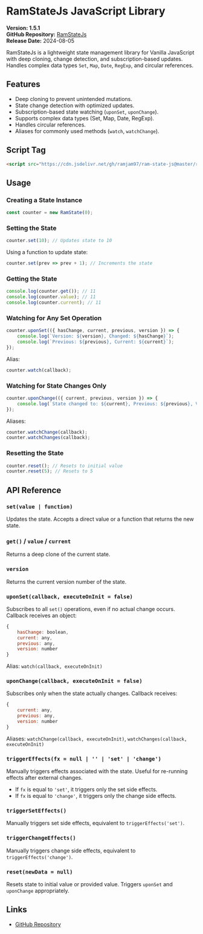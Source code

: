# RamStateJs JavaScript Library

**Version: 1.5.1**  
**GitHub Repository:** [RamStateJs](https://github.com/ramjam97/ram-state-js)  
**Release Date:** 2024-08-05  

RamStateJs is a lightweight state management library for Vanilla JavaScript with deep cloning, change detection, and subscription-based updates. Handles complex data types `Set`, `Map`, `Date`, `RegExp`, and circular references.

## Features
- Deep cloning to prevent unintended mutations.
- State change detection with optimized updates.
- Subscription-based state watching (`uponSet`, `uponChange`).
- Supports complex data types (Set, Map, Date, RegExp).
- Handles circular references.
- Aliases for commonly used methods (`watch`, `watchChange`).

## Script Tag
```html
<script src="https://cdn.jsdelivr.net/gh/ramjam97/ram-state-js@master/ram-state.min.js"></script>
```

## Usage
### Creating a State Instance
```js
const counter = new RamState(0);
```

### Setting the State
```js
counter.set(10); // Updates state to 10
```
Using a function to update state:
```js
counter.set(prev => prev + 1); // Increments the state
```

### Getting the State
```js
console.log(counter.get()); // 11
console.log(counter.value); // 11
console.log(counter.current); // 11
```

### Watching for Any Set Operation
```js
counter.uponSet(({ hasChange, current, previous, version }) => {
    console.log(`Version: ${version}, Changed: ${hasChange}`);
    console.log(`Previous: ${previous}, Current: ${current}`);
});
```
Alias:
```js
counter.watch(callback);
```

### Watching for State Changes Only
```js
counter.uponChange(({ current, previous, version }) => {
    console.log(`State changed to: ${current}, Previous: ${previous}, Version: ${version}`);
});
```
Aliases:
```js
counter.watchChange(callback);
counter.watchChanges(callback);
```

### Resetting the State
```js
counter.reset(); // Resets to initial value
counter.reset(5); // Resets to 5
```

## API Reference
### `set(value | function)`
Updates the state. Accepts a direct value or a function that returns the new state.

### `get()` / `value` / `current`
Returns a deep clone of the current state.

### `version`
Returns the current version number of the state.

### `uponSet(callback, executeOnInit = false)`
Subscribes to all `set()` operations, even if no actual change occurs. Callback receives an object:
```js
{
    hasChange: boolean,
    current: any,
    previous: any,
    version: number
}
```
Alias: `watch(callback, executeOnInit)`

### `uponChange(callback, executeOnInit = false)`
Subscribes only when the state actually changes. Callback receives:
```js
{
    current: any,
    previous: any,
    version: number
}
```
Aliases: `watchChange(callback, executeOnInit)`, `watchChanges(callback, executeOnInit)`

### `triggerEffects(fx = null | '' | 'set' | 'change')`
Manually triggers effects associated with the state. Useful for re-running effects after external changes.

- If `fx` is equal to `'set'`, it triggers only the set side effects.
- If `fx` is equal to `'change'`, it triggers only the change side effects.

### `triggerSetEffects()`
Manually triggers set side effects, equivalent to `triggerEffects('set')`.

### `triggerChangeEffects()`
Manually triggers change side effects, equivalent to `triggerEffects('change')`.

### `reset(newData = null)`
Resets state to initial value or provided value. Triggers `uponSet` and `uponChange` appropriately.

## Links
- [GitHub Repository](https://github.com/ramjam97/ram-state-js)